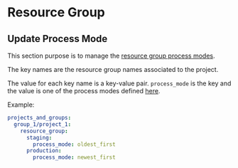 # Resource Group

## Update Process Mode

This section purpose is to manage the [resource group process modes](https://docs.gitlab.com/ee/ci/resource_groups/#process-modes).

The key names are the resource group names associated to the project.

The value for each key name is a key-value pair. `process_mode` is the key and the value is one of the process modes defined [here](https://docs.gitlab.com/ee/ci/resource_groups/#change-the-process-mode).


Example:

```yaml
projects_and_groups:
  group_1/project_1:
    resource_group:
      staging: 
        process_mode: oldest_first
      production: 
        process_mode: newest_first
```
